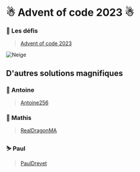 # ☃ Advent of code 2023 ☃

### 📅 Les défis
> [Advent of code 2023](https://adventofcode.com/2023)

![Neige](snow.gif)

## D'autres solutions magnifiques
### 🎄 Antoine
> [Antoine256](https://github.com/Antoine256/advent-of-code-2023)

### 🎅 Mathis
> [RealDragonMA](https://github.com/RealDragonMA/Advent-of-code-2023)

### ⛷ Paul
> [PaulDrevet](https://github.com/PaulDrevet/advent_of_code_2023)